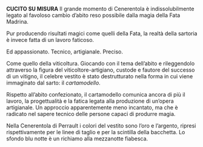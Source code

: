 **CUCITO SU MISURA**
Il grande momento di Cenerentola è indissolubilmente legato al favoloso cambio d’abito reso possibile dalla magia della Fata Madrina.

Pur producendo risultati magici come quelli della Fata, la realtà della sartoria è invece fatta di un lavoro faticoso.

Ed appassionato. Tecnico, artigianale. Preciso.

Come quello della viticoltura.
Giocando con il tema dell’abito e rileggendolo attraverso la figura del viticoltore-artigiano, custode e fautore del successo di un vitigno, il celebre vestito è stato destrutturato nella forma in cui viene immaginato dal sarto: il *cartamodello*.

Rispetto all’abito confezionato, il cartamodello comunica ancora di più il lavoro, la progettualità e la fatica legata alla produzione di un’opera artigianale. Un approccio apparentemente meno incantato, ma che è radicato nel sapere tecnico delle persone capaci di produrre magia.

Nella Cenerentola di Perrault i colori del vestito sono l’oro e l’argento, ripresi rispettivamente per le linee di taglio e per la scintilla della bacchetta. Lo sfondo blu notte è un richiamo alla mezzanotte fiabesca.